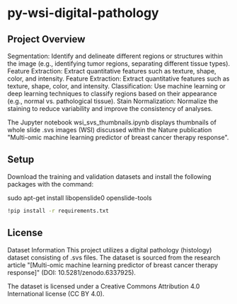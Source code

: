 # py-wsi-digital-pathology

## Project Overview

Segmentation: Identify and delineate different regions or structures within the image (e.g., identifying tumor regions, separating different tissue types).  Feature Extraction: Extract quantitative features such as texture, shape, color, and intensity.  Feature Extraction: Extract quantitative features such as texture, shape, color, and intensity.  Classification: Use machine learning or deep learning techniques to classify regions based on their appearance (e.g., normal vs. pathological tissue).  Stain Normalization: Normalize the staining to reduce variability and improve the consistency of analyses.

The Jupyter notebook wsi_svs_thumbnails.ipynb displays thumbnails of whole slide .svs images (WSI) discussed within the Nature publication "Multi-omic machine learning predictor of breast cancer therapy response".

## Setup

Download the training and validation datasets and install the following packages with the command: 

sudo apt-get install libopenslide0 openslide-tools

```bash
!pip install -r requirements.txt
```

## License

Dataset Information
This project utilizes a digital pathology (histology) dataset consisting of .svs files. The dataset is sourced from the research article "[Multi-omic machine learning predictor of breast cancer therapy response]" (DOI: 10.5281/zenodo.6337925).

The dataset is licensed under a Creative Commons Attribution 4.0 International license (CC BY 4.0).